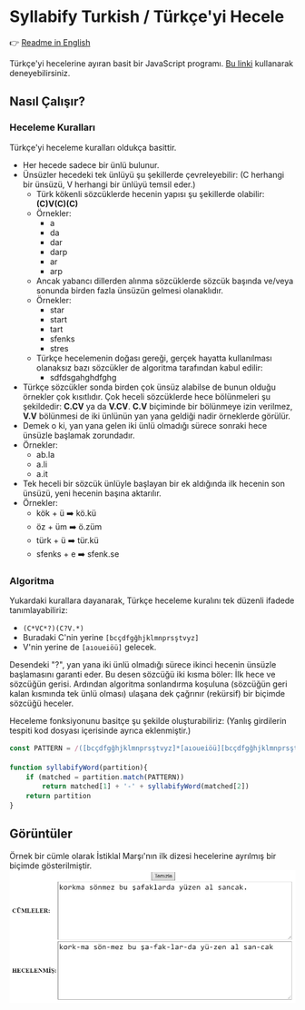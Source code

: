 # Syllabify Turkish / Türkçe'yi Hecele
:point_right: [Readme in English](README_EN.md)

Türkçe'yi hecelerine ayıran basit bir JavaScript programı.
[Bu linki](https://raw.githack.com/opethef10/Syllabify-Turkish/main/syllabifyTurkish.html) kullanarak deneyebilirsiniz.

## Nasıl Çalışır?

### Heceleme Kuralları
Türkçe'yi heceleme kuralları oldukça basittir.  
- Her hecede sadece bir ünlü bulunur.  
- Ünsüzler hecedeki tek ünlüyü şu şekillerde çevreleyebilir: (C herhangi bir ünsüzü, V herhangi bir ünlüyü temsil eder.)
    - Türk kökenli sözcüklerde hecenin yapısı şu şekillerde olabilir: **(C)V(C)(C)**
    - Örnekler: 
        - a
        - da
        - dar
        - darp 
        - ar
        - arp
     - Ancak yabancı dillerden alınma sözcüklerde sözcük başında ve/veya sonunda birden fazla ünsüzün gelmesi olanaklıdır.
     - Örnekler:
        - star
        - start
        - tart
        - sfenks
        - stres
     - Türkçe hecelemenin doğası gereği, gerçek hayatta kullanılması olanaksız bazı sözcükler de algoritma tarafından kabul edilir:
        - sdfdsgahghdfghg
 - Türkçe sözcükler sonda birden çok ünsüz alabilse de bunun olduğu örnekler çok kısıtlıdır. Çok heceli sözcüklerde hece bölünmeleri şu şekildedir: **C.CV** ya da **V.CV**. **C.V** biçiminde bir bölünmeye izin verilmez, **V.V** bölünmesi de iki ünlünün yan yana geldiği nadir örneklerde görülür.
 - Demek o ki, yan yana gelen iki ünlü olmadığı sürece sonraki hece ünsüzle başlamak zorundadır.
 - Örnekler:
     - ab.la
     - a.li
     - a.it
 - Tek heceli bir sözcük ünlüyle başlayan bir ek aldığında ilk hecenin son ünsüzü, yeni hecenin başına aktarılır.
 - Örnekler:
     - kök + ü ➡️ kö.kü 
     - öz + üm ➡️ ö.züm
     - türk + ü ➡️ tür.kü
     - sfenks + e ➡️ sfenk.se

### Algoritma
Yukardaki kurallara dayanarak, Türkçe heceleme kuralını tek düzenli ifadede tanımlayabiliriz: 
- `(C*VC*?)(C?V.*)` 
 - Buradaki C'nin yerine `[bcçdfgğhjklmnprsştvyz]` 
 - V'nin yerine de `[aıoueiöü]` gelecek.

Desendeki "?", yan yana iki ünlü olmadığı sürece ikinci hecenin ünsüzle başlamasını garanti eder.
Bu desen sözcüğü iki kısma böler: İlk hece ve sözcüğün gerisi. Ardından algoritma sonlandırma koşuluna (sözcüğün geri kalan kısmında tek ünlü olması) ulaşana dek çağrınır (rekürsif) bir biçimde sözcüğü heceler.

Heceleme fonksiyonunu basitçe şu şekilde oluşturabiliriz:
(Yanlış girdilerin tespiti kod dosyası içerisinde ayrıca eklenmiştir.)
```javascript
const PATTERN = /([bcçdfgğhjklmnprsştvyz]*[aıoueiöü][bcçdfgğhjklmnprsştvyz]*?)([bcçdfgğhjklmnprsştvyz]?[aıoueiöü].*)/

function syllabifyWord(partition){
	if (matched = partition.match(PATTERN))
		return matched[1] + '-' + syllabifyWord(matched[2])
	return partition
}
```

## Görüntüler
Örnek bir cümle olarak İstiklal Marşı'nın ilk dizesi hecelerine ayrılmış bir biçimde gösterilmiştir.
![](screenshot.png)
